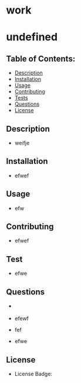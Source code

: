 
#  work
#  undefined


## Table of Contents:
* <a href="#description">Description</a>
* <a href="#installation">Installation</a>
* <a href="#usage">Usage</a>
* <a href="#contributing">Contributing</a>
* <a href="#test">Tests</a>
* <a href="#questions">Questions</a>
* <a href="#license">License</a>

        
        
   
## Description
* weifje
    
    
 
## Installation
* efwef
    
 
## Usage
* efw
    
 
## Contributing
* efwef
  
    
 
## Test
* efwe
    
 
## Questions
* <a class href="https://github.com/efewf"></a>
* efewf
    
* fef
* efwe
 
## License
* License Badge:


    
            
